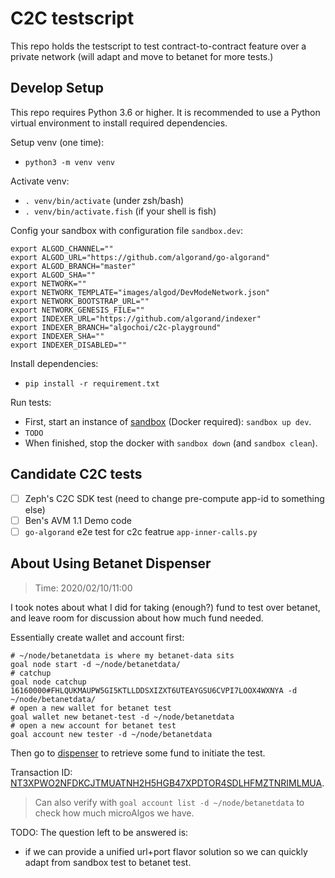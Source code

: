 # C2C testscript

This repo holds the testscript to test contract-to-contract feature over a private network (will adapt and move to betanet for more tests.)

## Develop Setup

This repo requires Python 3.6 or higher. It is recommended to use a Python virtual environment to install required dependencies.

Setup venv (one time):
- `python3 -m venv venv`

Activate venv:
- `. venv/bin/activate` (under zsh/bash)
- `. venv/bin/activate.fish` (if your shell is fish)

Config your sandbox with configuration file `sandbox.dev`:
```shell
export ALGOD_CHANNEL=""
export ALGOD_URL="https://github.com/algorand/go-algorand"
export ALGOD_BRANCH="master"
export ALGOD_SHA=""
export NETWORK=""
export NETWORK_TEMPLATE="images/algod/DevModeNetwork.json"
export NETWORK_BOOTSTRAP_URL=""
export NETWORK_GENESIS_FILE=""
export INDEXER_URL="https://github.com/algorand/indexer"
export INDEXER_BRANCH="algochoi/c2c-playground"
export INDEXER_SHA=""
export INDEXER_DISABLED=""
```

Install dependencies:
- `pip install -r requirement.txt`

Run tests:
- First, start an instance of [sandbox](https://github.com/algorand/sandbox) (Docker required): `sandbox up dev`.
- `TODO`
- When finished, stop the docker with `sandbox down` (and `sandbox clean`).

## Candidate C2C tests

- [ ] Zeph's C2C SDK test (need to change pre-compute app-id to something else)
- [ ] Ben's AVM 1.1 Demo code
- [ ] `go-algorand` e2e test for c2c featrue `app-inner-calls.py`

## About Using Betanet Dispenser

> Time: 2020/02/10/11:00

I took notes about what I did for taking (enough?) fund to test over betanet, and leave room for discussion about how much fund needed.

Essentially create wallet and account first:

```shell
# ~/node/betanetdata is where my betanet-data sits
goal node start -d ~/node/betanetdata/
# catchup
goal node catchup 16160000#FHLQUKMAUPW5GI5KTLLDDSXIZXT6UTEAYGSU6CVPI7LOOX4WXNYA -d ~/node/betanetdata/
# open a new wallet for betanet test
goal wallet new betanet-test -d ~/node/betanetdata
# open a new account for betanet test
goal account new tester -d ~/node/betanetdata
```

Then go to [dispenser](https://betanet.algoexplorer.io/dispenser) to retrieve some fund to initiate the test.

Transaction ID: [NT3XPWO2NFDKCJTMUATNH2H5HGB47XPDTOR4SDLHFMZTNRIMLMUA](https://betanet.algoexplorer.io/tx/NT3XPWO2NFDKCJTMUATNH2H5HGB47XPDTOR4SDLHFMZTNRIMLMUA).

> Can also verify with `goal account list -d ~/node/betanetdata` to check how much microAlgos we have.

TODO: The question left to be answered is: 
- if we can provide a unified url+port flavor solution so we can quickly adapt from sandbox test to betanet test.
